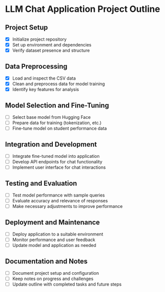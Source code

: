 # LLM Chat Application Project Outline

## Project Setup
- [x] Initialize project repository
- [x] Set up environment and dependencies
- [x] Verify dataset presence and structure

## Data Preprocessing
- [x] Load and inspect the CSV data
- [x] Clean and preprocess data for model training
- [x] Identify key features for analysis

## Model Selection and Fine-Tuning
- [ ] Select base model from Hugging Face
- [ ] Prepare data for training (tokenization, etc.)
- [ ] Fine-tune model on student performance data

## Integration and Development
- [ ] Integrate fine-tuned model into application
- [ ] Develop API endpoints for chat functionality
- [ ] Implement user interface for chat interactions

## Testing and Evaluation
- [ ] Test model performance with sample queries
- [ ] Evaluate accuracy and relevance of responses
- [ ] Make necessary adjustments to improve performance

## Deployment and Maintenance
- [ ] Deploy application to a suitable environment
- [ ] Monitor performance and user feedback
- [ ] Update model and application as needed

## Documentation and Notes
- [ ] Document project setup and configuration
- [ ] Keep notes on progress and challenges
- [ ] Update outline with completed tasks and future steps
